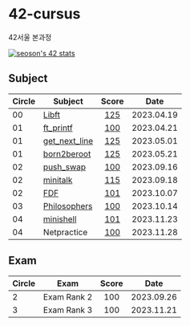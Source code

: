 # 42-cursus
42서울 본과정

[![seoson's 42 stats](https://badge.mediaplus.ma/colorfulwaves/seoson?1337Badge=off&UM6P=off)](https://github.com/oakoudad/badge42)

## Subject
|Circle|Subject|Score|Date|
|----|----|:----:|:----:|
|00|[Libft](https://github.com/42seoul-translation/subject_ko/blob/master/ft_printf/ft_printf.ko.md)|[125](https://github.com/JaeSeoKim/badge42)|2023.04.19|
|01|[ft_printf](https://github.com/42seoul-translation/subject_ko/blob/master/ft_printf/ft_printf.ko.md)|[100](https://github.com/JaeSeoKim/badge42)|2023.04.21|
|01|[get_next_line](https://github.com/42seoul-translation/subject_ko/blob/master/get_next_line/get_next_line.ko.md)|[125](https://github.com/JaeSeoKim/badge42)|2023.05.01|
|01|[born2beroot](https://github.com/42seoul-translation/subject_ko/blob/master/born2beroot/born2beroot.md)|[125](https://github.com/JaeSeoKim/badge42)|2023.05.21|
|02|[push_swap](https://github.com/42seoul-translation/subject_ko/blob/master/push_swap/push_swap.ko.md)|[100](https://github.com/JaeSeoKim/badge42)|2023.09.16
|02|[minitalk](https://github.com/42seoul-translation/subject_ko/blob/master/minitalk/minitalk.md)|[115](https://github.com/JaeSeoKim/badge42)|2023.09.18
|02|[FDF](https://github.com/42seoul-translation/subject_ko/blob/master/fdf/fdf.ko.md)|[101](https://github.com/JaeSeoKim/badge42)| 2023.10.07
|03|[Philosophers](https://github.com/42seoul-translation/subject_ko/blob/master/philosophers/philosophers.ko.md)|[100](https://github.com/JaeSeoKim/badge42)| 2023.10.14
|04|[minishell](https://github.com/42seoul-translation/subject_ko/blob/master/miniRT/miniRT.ko.md)|[101](https://github.com/JaeSeoKim/badge42)| 2023.11.23
|04|Netpractice|[100](https://github.com/JaeSeoKim/badge42)| 2023.11.28




## Exam
|Circle|Exam|Score|Date|
|----|----|:----:|:----:|
|2|Exam Rank 2|100|2023.09.26|
|3|Exam Rank 3|100|2023.11.21|
